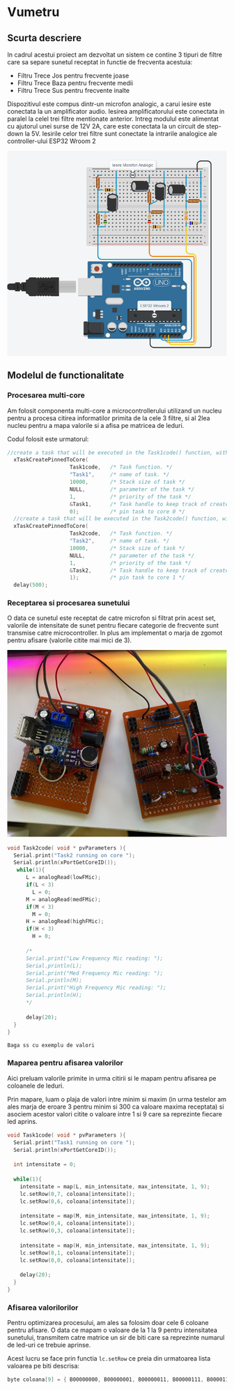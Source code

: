# Vumetru 
## Scurta descriere

In cadrul acestui proiect am dezvoltat un sistem ce contine 3 tipuri de filtre care sa separe sunetul receptat in functie de frecventa acestuia:
- Filtru Trece Jos pentru frecvente joase
- Filtru Trece Baza pentru frecvente medii
- Filtru Trece Sus pentru frecvente inalte

Dispozitivul este compus dintr-un microfon analogic, a carui iesire este conectata la un amplificator audio. Iesirea amplificatorului este conectata in paralel la celel trei filtre mentionate anterior. 
Intreg modulul este alimentat cu ajutorul unei surse de 12V 2A, care este conectata la un circuit de step-down la 5V.
Iesirile celor trei filtre sunt conectate la intrarile analogice ale controller-ului ESP32 Wroom 2

![Schema](src/Screenshot_46.png)

## Modelul de functionalitate

### Procesarea multi-core

Am folosit componenta multi-core a microcontrollerului utilizand un nucleu pentru a procesa citirea informatilor primita de la cele 3 filtre, si al 2lea nucleu pentru a mapa valorile si a afisa pe matricea de leduri.

Codul folosit este urmatorul:

```cpp
//create a task that will be executed in the Task1code() function, with priority 1 and executed on core 0
  xTaskCreatePinnedToCore(
                    Task1code,   /* Task function. */
                    "Task1",     /* name of task. */
                    10000,       /* Stack size of task */
                    NULL,        /* parameter of the task */
                    1,           /* priority of the task */
                    &Task1,      /* Task handle to keep track of created task */
                    0);          /* pin task to core 0 */                   
  //create a task that will be executed in the Task2code() function, with priority 1 and executed on core 1
  xTaskCreatePinnedToCore(
                    Task2code,   /* Task function. */
                    "Task2",     /* name of task. */
                    10000,       /* Stack size of task */
                    NULL,        /* parameter of the task */
                    1,           /* priority of the task */
                    &Task2,      /* Task handle to keep track of created task */
                    1);          /* pin task to core 1 */
  delay(500); 
```

### Receptarea si procesarea sunetului

O data ce sunetul este receptat de catre microfon si filtrat prin acest set, valorile de intensitate de sunet pentru fiecare categorie de frecvente sunt transmise catre microcontroller. In plus am implementat o marja de zgomot pentru afisare (valorile citite mai mici de 3).

![Schema](src/7945a24c-7f7f-4440-8351-de8ab81ef8eb.jpg)

```cpp
void Task2code( void * pvParameters ){
  Serial.print("Task2 running on core ");
  Serial.println(xPortGetCoreID());
   while(1){
      L = analogRead(lowFMic);
      if(L < 3)
        L = 0;
      M = analogRead(medFMic);
      if(M < 3)
        M = 0;
      H = analogRead(highFMic);
      if(H < 3)
        H = 0;
      
      /*
      Serial.print("Low Frequency Mic reading: ");
      Serial.println(L);
      Serial.print("Med Frequency Mic reading: ");
      Serial.println(M);
      Serial.print("High Frequency Mic reading: ");
      Serial.println(H);
      */
      
      delay(20);
  }
}
```

```
Baga ss cu exemplu de valori
```

### Maparea pentru afisarea valorilor

Aici preluam valorile primite in urma citirii si le mapam pentru afisarea pe coloanele de leduri.

Prin mapare, luam o plaja de valori intre minim si maxim (in urma testelor am ales marja de eroare 3 pentru minim si 300 ca valoare maxima receptata) si asociem acestor valori citite o valoare intre 1 si 9 care sa reprezinte fiecare led aprins.

```cpp
void Task1code( void * pvParameters ){
  Serial.print("Task1 running on core ");
  Serial.println(xPortGetCoreID());
  
  int intensitate = 0;
  
  while(1){
    intensitate = map(L, min_intensitate, max_intensitate, 1, 9);
    lc.setRow(0,7, coloana[intensitate]);
    lc.setRow(0,6, coloana[intensitate]);
    
    intensitate = map(M, min_intensitate, max_intensitate, 1, 9);
    lc.setRow(0,4, coloana[intensitate]);
    lc.setRow(0,3, coloana[intensitate]);
    
    intensitate = map(H, min_intensitate, max_intensitate, 1, 9);
    lc.setRow(0,1, coloana[intensitate]);
    lc.setRow(0,0, coloana[intensitate]);

    delay(20);
  }
}
```

### Afisarea valorilorilor

Pentru optimizarea procesului, am ales sa folosim doar cele 6 coloane pentru afisare. O data ce mapam o valoare de la 1 la 9 pentru intensitatea sunetului, transmitem catre matrice un sir de biti care sa reprezinte numarul de led-uri ce trebuie aprinse.

Acest lucru se face prin functia `lc.setRow` ce preia din urmatoarea lista valoarea pe biti descrisa:
```cpp
byte coloana[9] = { B00000000, B00000001, B00000011, B00000111, B00001111, B00011111, B00111111, B01111111, B11111111 };
```
